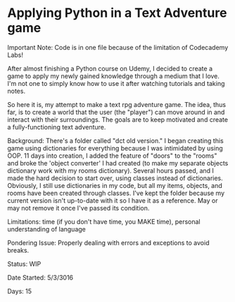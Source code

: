 # Applying Python in a Text Adventure game
Important Note: Code is in one file because of the limitation of Codecademy Labs!

After almost finishing a Python course on Udemy, I decided to create a game to apply my newly gained knowledge through a medium that I love. I'm not one to simply know how to use it after watching tutorials and taking notes.

So here it is, my attempt to make a text rpg adventure game. The idea, thus far, is to create a world that the user (the "player") can move around in and interact with their surroundings. The goals are to keep motivated and create a fully-functioning text adventure.

Background: There's a folder called "dct old version." I began creating this game using dictionaries for everything because I was intimidated by using OOP. 11 days into creation, I added the feature of "doors" to the "rooms" and broke the 'object converter' I had created (to make my separate objects dictionary work with my rooms dictionary). Several hours passed, and I made the hard decision to start over, using classes instead of dictionaries. Obviously, I still use dictionaries in my code, but all my items, objects, and rooms have been created through classes. I've kept the folder because my current version isn't up-to-date with it so I have it as a reference. May or may not remove it once I've passed its condition.

Limitations: time (if you don't have time, you MAKE time), personal understanding of language

Pondering Issue: Properly dealing with errors and exceptions to avoid breaks.

Status: WIP

Date Started: 5/3/3016

Days: 15
